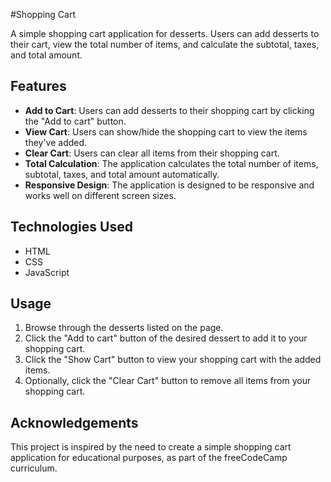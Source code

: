 #Shopping Cart

A simple shopping cart application for desserts. Users can add desserts to their cart, view the total number of items, and calculate the subtotal, taxes, and total amount.

## Features

- **Add to Cart**: Users can add desserts to their shopping cart by clicking the "Add to cart" button.
- **View Cart**: Users can show/hide the shopping cart to view the items they've added.
- **Clear Cart**: Users can clear all items from their shopping cart.
- **Total Calculation**: The application calculates the total number of items, subtotal, taxes, and total amount automatically.
- **Responsive Design**: The application is designed to be responsive and works well on different screen sizes.

## Technologies Used

- HTML
- CSS
- JavaScript

## Usage

1. Browse through the desserts listed on the page.
2. Click the "Add to cart" button of the desired dessert to add it to your shopping cart.
3. Click the "Show Cart" button to view your shopping cart with the added items.
4. Optionally, click the "Clear Cart" button to remove all items from your shopping cart.

## Acknowledgements

This project is inspired by the need to create a simple shopping cart application for educational purposes, as part of the freeCodeCamp curriculum.
